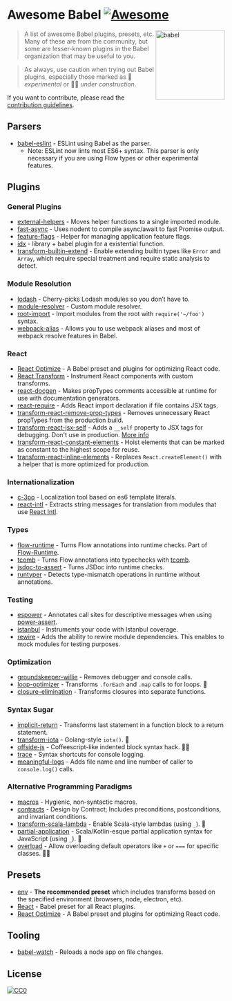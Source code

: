 # Awesome Babel [![Awesome](https://cdn.rawgit.com/sindresorhus/awesome/d7305f38d29fed78fa85652e3a63e154dd8e8829/media/badge.svg)](https://github.com/sindresorhus/awesome)

[<img src="https://babeljs.io/images/logo.svg" width="160" align="right" alt="babel">](http://babeljs.io)

> A list of awesome Babel plugins, presets, etc. Many of these are from the community, but some are lesser-known
> plugins in the Babel organization that may be useful to you.

> As always, use caution when trying out Babel plugins, especially those marked as 🔧 *experimental* or 🔧🚧 *under construction*.

If you want to contribute, please read the [contribution guidelines](contributing.md).

## Parsers

 - [babel-eslint](https://github.com/babel/babel-eslint) - ESLint using Babel as the parser.
   - Note: ESLint now lints most ES6+ syntax. This parser is only necessary if you are using Flow types or other experimental features.

## Plugins

### General Plugins

 - [external-helpers](https://www.npmjs.com/package/babel-plugin-external-helpers) - Moves helper functions to a single imported module.
 - [fast-async](https://github.com/MatAtBread/fast-async) - Uses nodent to compile async/await to fast Promise output.
 - [feature-flags](https://github.com/ember-cli/babel-plugin-feature-flags) - Helper for managing application feature flags.
 - [idx](https://github.com/facebookincubator/idx) - library + babel plugin for a existential function.
 - [transform-builtin-extend](https://github.com/loganfsmyth/babel-plugin-transform-builtin-extend) - Enable extending builtin types like `Error` and `Array`, which require special treatment and require static analysis to detect.

### Module Resolution

 - [lodash](https://github.com/lodash/babel-plugin-lodash) - Cherry-picks Lodash modules so you don’t have to.
 - [module-resolver](https://github.com/tleunen/babel-plugin-module-resolver) - Custom module resolver.
 - [root-import](https://github.com/entwicklerstube/babel-plugin-root-import) - Import modules from the root with `require('~/foo')` syntax.
 - [webpack-alias](https://github.com/trayio/babel-plugin-webpack-alias) - Allows you to use webpack aliases and most of webpack resolve features in Babel.

### React

 - [React Optimize](https://github.com/thejameskyle/babel-react-optimize) - A Babel preset and plugins for optimizing React code.
 - [React Transform](https://github.com/gaearon/babel-plugin-react-transform) - Instrument React components with custom transforms.
 - [react-docgen](https://github.com/kadirahq/babel-plugin-react-docgen) - Makes propTypes comments accessible at runtime for use with documentation generators.
 - [react-require](https://github.com/vslinko/babel-plugin-react-require) - Adds React import declaration if file contains JSX tags.
 - [transform-react-remove-prop-types](https://github.com/oliviertassinari/babel-plugin-transform-react-remove-prop-types) - Removes unnecessary React propTypes from the production build.
 - [transform-react-jsx-self](https://github.com/babel/babel/tree/master/packages/babel-plugin-transform-react-jsx-self) - Adds a `__self` property to JSX tags for debugging. Don't use in production. [More info](https://github.com/babel/babel/pull/3540)
 - [transform-react-constant-elements](https://www.npmjs.com/package/babel-plugin-transform-react-constant-elements) - Hoist elements that can be marked as constant to the highest scope for reuse.
 - [transform-react-inline-elements](https://www.npmjs.com/package/babel-plugin-transform-react-inline-elements) - Replaces `React.createElement()` with a helper that is more optimized for production.

### Internationalization

 - [c-3po](https://c-3po.js.org) - Localization tool based on es6 template literals.
 - [react-intl](https://github.com/yahoo/react-intl) - Extracts string messages for translation from modules that use [React Intl](https://github.com/yahoo/react-intl).

### Types

 - [flow-runtime](https://github.com/codemix/flow-runtime/tree/master/packages/babel-plugin-flow-runtime) - Turns Flow annotations into runtime checks. Part of [Flow-Runtime](https://codemix.github.io/flow-runtime).
 - [tcomb](https://github.com/gcanti/babel-plugin-tcomb) - Turns Flow annotations into typechecks with [tcomb](https://github.com/gcanti/tcomb).
 - [jsdoc-to-assert](https://github.com/azu/babel-plugin-jsdoc-to-assert) - Turns JSDoc into runtime checks.
 - [runtyper](https://github.com/vitalets/babel-plugin-runtyper) - Detects type-mismatch operations in runtime without annotations.

### Testing

 - [espower](https://github.com/power-assert-js/babel-plugin-espower) - Annotates call sites for descriptive messages when using [power-assert](https://github.com/power-assert-js/power-assert).
 - [istanbul](https://github.com/istanbuljs/babel-plugin-istanbul) - Instruments your code with Istanbul coverage.
 - [rewire](https://github.com/speedskater/babel-plugin-rewire) - Adds the ability to rewire module dependencies. This enables to mock modules for testing purposes.

### Optimization

 - [groundskeeper-willie](https://github.com/betaorbust/babel-plugin-groundskeeper-willie) - Removes debugger and console calls.
 - [loop-optimizer](https://github.com/vihanb/babel-plugin-loop-optimizer) - Transforms `.forEach` and `.map` calls to for loops. 🔧
 - [closure-elimination](https://github.com/codemix/babel-plugin-closure-elimination) - Transforms closures into separate functions.

### Syntax Sugar

 - [implicit-return](https://github.com/miraks/babel-plugin-implicit-return) - Transforms last statement in a function block to a return statement.
 - [transform-iota](https://github.com/passcod/babel-plugin-transform-iota) - Golang-style `iota()`. 🔧
 - [offside-js](https://github.com/shanewholloway/babel-plugin-offside-js) - Coffeescript-like indented block syntax hack. 🔧🚧
 - [trace](https://github.com/codemix/babel-plugin-trace) - Syntax shortcuts for console logging.
 - [meaningful-logs](https://github.com/furstenheim/babel-plugin-meaningful-logs) - Adds file name and line number of caller to `console.log()` calls.

### Alternative Programming Paradigms

 - [macros](https://github.com/codemix/babel-plugin-macros) - Hygienic, non-syntactic macros.
 - [contracts](https://github.com/codemix/babel-plugin-contracts) - Design by Contract; Includes preconditions, postconditions, and invariant conditions.
 - [transform-scala-lambda](https://github.com/xtuc/babel-plugin-transform-scala-lambda) - Enable Scala-style lambdas (using `_`). 🔧
 - [partial-application](https://github.com/citycide/babel-plugin-partial-application) - Scala/Kotlin-esque partial application syntax for JavaScript (using `_`). 🔧
 - [overload](https://github.com/foxbenjaminfox/babel-plugin-overload) - Allow overloading default operators like `+` or `===` for specific classes. 🔧🚧

## Presets

 - [env](https://github.com/babel/babel-preset-env) - **The recommended preset** which includes transforms based on the specified environment (browsers, node, electron, etc).
 - [React](https://www.npmjs.com/package/babel-preset-react) - Babel preset for all React plugins.
 - [React Optimize](https://github.com/thejameskyle/babel-react-optimize) - A Babel preset and plugins for optimizing React code.

## Tooling

 - [babel-watch](https://github.com/kmagiera/babel-watch) - Reloads a node app on file changes.


## License

[![CC0](https://i.creativecommons.org/p/zero/1.0/88x31.png)](https://creativecommons.org/publicdomain/zero/1.0/)
